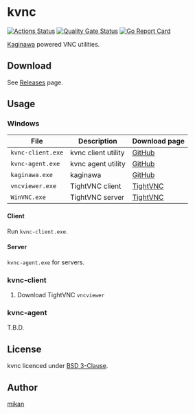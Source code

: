 kvnc
====

[![Actions Status](https://github.com/kaginawa/kvnc/workflows/Go/badge.svg)](https://github.com/kaginawa/kvnc/actions)
[![Quality Gate Status](https://sonarcloud.io/api/project_badges/measure?project=kaginawa_kvnc&metric=alert_status)](https://sonarcloud.io/dashboard?id=kaginawa_kvnc)
[![Go Report Card](https://goreportcard.com/badge/github.com/kaginawa/kvnc)](https://goreportcard.com/report/github.com/kaginawa/kvnc)

[Kaginawa](https://github.com/kaginawa/kaginawa) powered VNC utilities.

## Download

See [Releases](https://github.com/kaginawa/kvnc/releases) page.

## Usage

### Windows

| File | Description | Download page |
| --- | --- | --- |
| `kvnc-client.exe` | kvnc client utility | [GitHub](https://github.com/kaginawa/kvnc/releases) |
| `kvnc-agent.exe`  | kvnc agent utility | [GitHub](https://github.com/kaginawa/kvnc/releases) |
| `kaginawa.exe`    | kaginawa | [GitHub](https://kaginawa.github.io/) |
| `vncviewer.exe`   | TightVNC client | [TightVNC](https://www.tightvnc.com/download-old.php) |
| `WinVNC.exe`      | TightVNC server | [TightVNC](https://www.tightvnc.com/download-old.php) |

#### Client

Run `kvnc-client.exe`.

#### Server

`kvnc-agent.exe` for servers.

### kvnc-client

1. Download TightVNC `vncviewer`

### kvnc-agent

T.B.D.

## License

kvnc licenced under [BSD 3-Clause](LICENSE).

## Author

[mikan](https://github.com/mikan)
